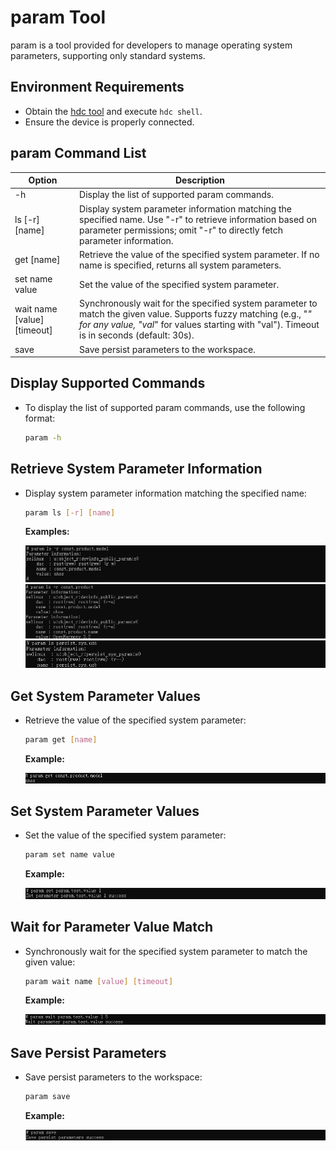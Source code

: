 # param Tool

param is a tool provided for developers to manage operating system parameters, supporting only standard systems.

## Environment Requirements

- Obtain the <!--Del-->[<!--DelEnd-->hdc tool<!--Del-->](https://docs.openharmony.cn/pages/v5.1/zh-cn/device-dev/subsystems/subsys-toolchain-hdc-guide.md)<!--DelEnd--> and execute `hdc shell`.
- Ensure the device is properly connected.

## param Command List

| Option | Description |
| ----------------- | ------------------------------------------ |
| -h | Display the list of supported param commands. |
| ls [-r] [name] | Display system parameter information matching the specified name. Use "-r" to retrieve information based on parameter permissions; omit "-r" to directly fetch parameter information. |
| get [name] | Retrieve the value of the specified system parameter. If no name is specified, returns all system parameters. |
| set name value | Set the value of the specified system parameter. |
| wait name [value] [timeout] | Synchronously wait for the specified system parameter to match the given value. Supports fuzzy matching (e.g., "*" for any value, "val*" for values starting with "val"). Timeout is in seconds (default: 30s). |
| save | Save persist parameters to the workspace. |

## Display Supported Commands

- To display the list of supported param commands, use the following format:

  ```bash
  param -h
  ```

## Retrieve System Parameter Information

- Display system parameter information matching the specified name:

  ```bash
  param ls [-r] [name]
  ```

  **Examples:**

  ![ls-integrity](./figures/param-ls-integrity.png)
  ![ls-part](./figures/param-ls-part.png)
  ![ls](./figures/param-ls.png)

## Get System Parameter Values

- Retrieve the value of the specified system parameter:

  ```bash
  param get [name]
  ```

  **Example:**

  ![get](./figures/param-get.png)

## Set System Parameter Values

- Set the value of the specified system parameter:

  ```bash
  param set name value
  ```

  **Example:**

  ![set](./figures/param-set.png)

## Wait for Parameter Value Match

- Synchronously wait for the specified system parameter to match the given value:

  ```bash
  param wait name [value] [timeout]
  ```

  **Example:**

  ![wait](./figures/param-wait.png)

## Save Persist Parameters

- Save persist parameters to the workspace:

  ```bash
  param save
  ```

  **Example:**

  ![save](./figures/param-save.png)